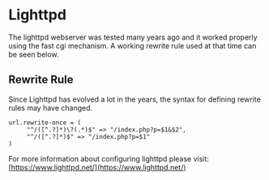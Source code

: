 # Lighttpd

The lighttpd webserver was tested many years ago and it worked properly
using the fast cgi mechanism. A working rewrite rule used at that time
can be seen below.

## Rewrite Rule

Since Lighttpd has evolved a lot in the years, the syntax for defining
rewrite rules may have changed.

    url.rewrite-once = (
         "^/([^.?]*)\?(.*)$" => "/index.php?p=$1&$2",
         "^/([^.?]*)$" => "/index.php?p=$1"
    )

For more information about configuring lighttpd please visit:
[https://www.lighttpd.net/](https://www.lighttpd.net/)
